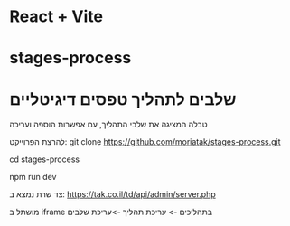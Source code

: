 # React + Vite
# stages-process
# שלבים לתהליך טפסים דיגיטליים

טבלה המציגה את שלבי התהליך, עם אפשרות הוספה ועריכה

להרצת הפרוייקט:
 git clone https://github.com/moriatak/stages-process.git

 cd stages-process

 npm run dev

 צד שרת נמצא ב: 
 https://tak.co.il/td/api/admin/server.php

מושתל ב iframe בתהליכים -> עריכת תהליך ->עריכת שלבים

